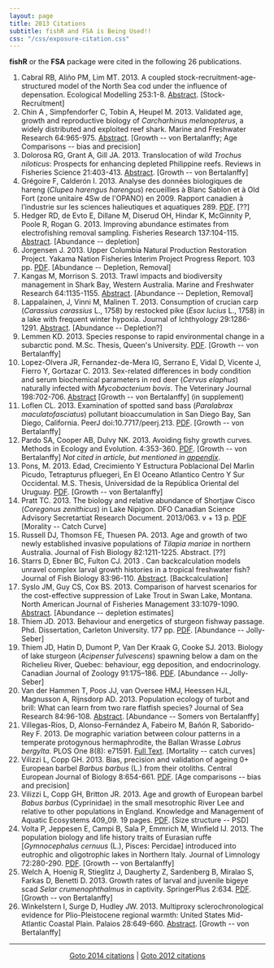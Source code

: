 ```yaml
---
layout: page
title: 2013 Citations
subtitle: fishR and FSA is Being Used!!
css: "/css/exposure-citation.css"
---
```


**fishR** or the **FSA** package were cited in the following <span id="contact-div">26</span> publications.

1. Cabral RB, Aliño PM, Lim MT.  2013.  A coupled stock-recruitment-age-structured model of the North Sea cod under the influence of depensation.  Ecological Modelling 253:1-8.  [Abstract](http://www.sciencedirect.com/science/article/pii/S0304380013000148).  [Stock-Recruitment]
1. Chin A , Simpfendorfer C, Tobin A, Heupel M.  2013. Validated age, growth and reproductive biology of *Carcharhinus melanopterus*, a widely distributed and exploited reef shark.  Marine and Freshwater Research 64:965-975.  [Abstract](http://www.publish.csiro.au/nid/126/paper/MF13017.htm).  [Growth -- von Bertalanffy; Age Comparisons -- bias and precision]
1. Dolorosa RG, Grant A, Gill JA. 2013.  Translocation of wild *Trochus niloticus*: Prospects for enhancing depleted Philippine reefs.  Reviews in Fisheries Science 21:403-413.  [Abstract](http://www.tandfonline.com/doi/abs/10.1080/10641262.2013.800773#.U-tTafldV8E).  [Growth -- von Bertalanffy]
1. Grégoire F, Calderón I.  2013.  Analyse des données biologiques de hareng (*Clupea harengus harengus*) recueillies à Blanc Sablon et à Old Fort (zone unitaire 4Sw de l'OPANO) en 2009.  Rapport canadien à l’industrie sur les sciences halieutiques et aquatiques 289.  [PDF](http://publications.gc.ca/collections/collection_2013/mpo-dfo/Fs97-14-289-2013-fra.pdf).  [??]
1. Hedger RD, de Evto E, Dillane M, Diserud OH, Hindar K, McGinnity P, Poole R, Rogan G.  2013.  Improving abundance estimates from electrofishing removal sampling.  Fisheries Research 137:104-115.  [Abstract](http://www.sciencedirect.com/science/article/pii/S0165783612002846).  [Abundance -- depletion]
1. Jorgensen J.  2013.  Upper Columbia Natural Production Restoration Project.  Yakama Nation Fisheries Interim Project Progress Report.  103 pp.  [PDF](http://yakamafish-nsn.gov/sites/default/files/projects/2013%20UCNPRP%20Prorgess%20Report_0.pdf).  [Abundance -- Depletion, Removal]
1. Kangas M, Morrison S.  2013.  Trawl impacts and biodiversity management in Shark Bay, Western Australia. Marine and Freshwater Research 64:1135-1155.  [Abstract](http://www.publish.csiro.au/paper/MF12292.htm).  [Abundance -- Depletion, Removal]
1. Lappalainen, J, Vinni M, Malinen T.  2013.  Consumption of crucian carp (*Carassius carassius* L., 1758) by restocked pike (*Esox lucius* L., 1758) in a lake with frequent winter hypoxia.  Journal of Ichthyology 29:1286-1291.  [Abstract](http://onlinelibrary.wiley.com/doi/10.1111/jai.12284/abstract?deniedAccessCustomisedMessage=&userIsAuthenticated=false).  [Abundance -- Depletion?]
1. Lemmen KD.  2013.  Species response to rapid environmental change in a subarctic pond.  M.Sc. Thesis, Queen's University.  [PDF](http://qspace.library.queensu.ca/bitstream/1974/8386/1/Lemmen_Kimberley_D_201309_MSc.pdf).  [Growth -- von Bertalanffy]
1. Lopez-Olvera JR, Fernandez-de-Mera IG, Serrano E, Vidal D, Vicente J, Fierro Y, Gortazar C. 2013. Sex-related differences in body condition and serum biochemical parameters in red deer (*Cervus elaphus*) naturally infected with *Mycobacterium bovis*. The Veterinary Journal 198:702-706. [Abstract](http://www.sciencedirect.com/science/article/pii/S1090023313005145) [Growth -- von Bertalanffy] (in supplement)
1. Loflen CL. 2013.  Examination of spotted sand bass (*Paralabrax maculatofasciatus*) pollutant bioaccumulation in San Diego Bay, San Diego, California.  PeerJ doi:10.7717/peerj.213.  [PDF](http://www.readcube.com/articles/10.7717/peerj.213).  [Growth -- von Bertalanffy]
1. Pardo SA, Cooper AB, Dulvy NK.  2013.  Avoiding fishy growth curves.  Methods in Ecology and Evolution.  4:353-360.  [PDF](http://www.readcube.com/articles/10.1111/2041-210x.12020).  [Growth -- von Bertalanffy] *Not cited in article, but mentioned in [appendix](http://onlinelibrary.wiley.com/store/10.1111/2041-210x.12020/asset/supinfo/mee312020-sup-0001-AppendixS1.txt?v=1&s=4884713389b7f02621a443dfeffe06399c01541c)*.
1. Pons, M.  2013.  Edad, Crecimiento Y Estructura Poblacional Del Marlin Picudo, Tetrapturus pfluegeri, En El Oceano Atlantico Centro Y Sur Occidental.  M.S. Thesis, Universidad de la República Oriental del Uruguay.  [PDF](http://www.bib.fcien.edu.uy/files/etd/resumen/uy24-16289R.pdf). [Growth -- von Bertalanffy]
1. Pratt TC.  2013.  The biology and relative abundance of Shortjaw Cisco (*Coregonus zenithicus*) in Lake Nipigon.  DFO Canadian Science Advisory Secretartiat Research Document. 2013/063. v + 13 p.  [PDF](http://publications.gc.ca/collections/collection_2013/mpo-dfo/Fs70-5-2013-063-eng.pdf) [Morality -- Catch Curve]
1. Russell DJ, Thomson FE, Thuesen PA. 2013.  Age and growth of two newly established invasive populations of *Tilapia mariae* in northern Australia. Journal of Fish Biology 82:1211-1225.  Abstract.  [??]
1. Starrs D, Ebner BC, Fulton CJ.  2013 . Can backcalculation models unravel complex larval growth histories in a tropical freshwater fish?  Journal of Fish Biology 83:96-110.  [Abstract](http://onlinelibrary.wiley.com/doi/10.1111/jfb.12152/abstract;jsessionid=9EDC8CF8F27B726B2D43600CC2BB05E2.f03t01?deniedAccessCustomisedMessage=&userIsAuthenticated=false).  [Backcalculation]
1. Syslo JM, Guy CS, Cox BS.  2013.  Comparison of harvest scenarios for the cost-effective suppression of Lake Trout in Swan Lake, Montana.  North American Journal of Fisheries Management 33:1079-1090.  [Abstract](http://www.tandfonline.com/doi/abs/10.1080/02755947.2013.824935#.Un263Pkqh8E).  [Abundance -- depletion estimates]
1. Thiem JD.  2013.  Behaviour and energetics of sturgeon fishway passage.  Phd. Dissertation, Carleton University.  177 pp.  [PDF](http://www.fecpl.ca/wp-content/uploads/2013/05/Thiem_PhD_thesis.pdf). [Abundance -- Jolly-Seber]
1. Thiem JD, Hatin D, Dumont P, Van Der Kraak G, Cooke SJ.  2013.  Biology of lake sturgeon (*Acipenser fulvescens*) spawning below a dam on the Richelieu River, Quebec: behaviour, egg deposition, and endocrinology.  Canadian Journal of Zoology 91:175–186.  [PDF](http://www3.carleton.ca/fecpl/pdfs/CJZ%20-%20Thiem%20et%20al%202013.pdf). [Abundance -- Jolly-Seber]
1. Van der Hammen T, Poos JJ, van Oversee HMJ, Heessen HJL, Magnusson A, Rijnsdorp AD.  2013.  Population ecology of turbot and brill: What can learn from two rare flatfish species?  Journal of Sea Research 84:96-108.  [Abstract](http://www.sciencedirect.com/science/article/pii/S138511011300124X).  [Abundance -- Somers von Bertalanffy]
1. Villegas-Ríos, D, Alonso-Fernández A, Fabeiro M, Bañón R, Saborido-Rey F.  2013.  De mographic variation between colour patterns in a temperate protogynous hermaphrodite, the Ballan Wrasse *Labrus bergylta.*  PLOS One 8(8): e71591. [Full Text](http://www.plosone.org/article/info%3Adoi%2F10.1371%2Fjournal.pone.0071591). [Mortality -- catch curves]
1. Vilizzi L, Copp GH.  2013.  Bias, precision and validation of ageing 0+ European barbel *Barbus barbus* (L.) from their otoliths.  Central European Journal of Biology 8:654-661.  [PDF](http://www.researchgate.net/publication/236865633_Bias_precision_and_validation_of_ageing_0_European_barbel_Barbus_barbus_(L.)_from_their_otoliths/file/50463519b6d9e1e85e.pdf).   [Age comparisons -- bias and precision]
1. Vilizzi L, Copp GH, Britton JR.  2013.  Age and growth of European barbel *Babus barbus* (Cyprinidae) in the small mesotrophic River Lee and relative to other populations in England.  Knowledge and Management of Aquatic Ecosystems 409_09.  19 pages.  [PDF](http://www.researchgate.net/publication/236865555_Age_and_growth_of_European_barbel_Barbus_barbus_(Cyprinidae)_in_the_small_mesotrophic_River_Lee_and_relative_to_other_populations_in_England/file/e0b4951ff9d500bbbe.pdf). [Size structure -- PSD]
1. Volta P, Jeppesen E, Campi B, Sala P, Emmrich M, Winfield IJ.  2013.  The population biology and life history traits of Eurasian ruffe [*Gymnocephalus cernuus* (L.), Pisces: Percidae] introduced into eutrophic and oligotrophic lakes in Northern Italy.  Journal of Limnology 72:280-290.  [PDF](http://www.jlimnol.it/index.php/jlimnol/article/download/jlimnol.2013.e22/pdf). [Growth -- von Bertalanffy]
1. Welch A, Hoenig R, Stieglitz J, Daugherty Z, Sardenberg B, Miralao S, Farkas D, Benetti D.  2013.  Growth rates of larval and juvenile bigeye scad *Selar crumenophthalmus* in captivity.  SpringerPlus 2:634.  [PDF](http://www.springerplus.com/content/2/1/634/abstract).  [Growth -- von Bertalanffy]
1. Winkelstern I, Surge D, Hudley JW.  2013.  Multiproxy sclerochronological evidence for Plio-Pleistocene regional warmth: United States Mid-Atlantic Coastal Plain.    Palaios 28:649-660.  [Abstract](http://www.bioone.org/doi/abs/10.2110/palo.2013.p13-010r).  [Growth -- von Bertalanffy]

-----
<p style="text-align: center;"><a href="exposure-citations14.html">Goto 2014 citations</a> | <a href="exposure-citations12.html">Goto 2012 citations</a></p>
